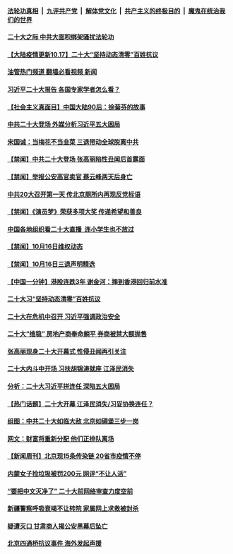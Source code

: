 ####  [法轮功真相](../../../../basic/blob/master/README.md?t=10171001) &nbsp;|&nbsp; [九评共产党](../../../../9ping.md/blob/master/README.md?t=10171001) &nbsp;|&nbsp; [解体党文化](../../../../jtdwh.md/blob/master/README.md?t=10171001)  &nbsp;|&nbsp; [共产主义的终极目的](../../../../gczydzjmd.md/blob/master/README.md?t=10171001) &nbsp;|&nbsp; [魔鬼在统治我们的世界](../../../../mgztzwmdsj.md/blob/master/README.md?t=10171001) 

#### [二十大之际 中共大面积绑架骚扰法轮功](../pages/prog204/a103553089.md?t=10171001) 

#### [【大陆疫情更新10.17】二十大“坚持动态清零”百姓抗议](../pages/prog204/a103543040.md?t=10171001) 

#### [油管热门频道 翻墙必看视频 新闻](http://209.250.226.216:81/youtube.html?10171001)

#### [习近平二十大报告 各国专家学者怎么看？](../pages/prog204/a103553021.md?t=10171001) 

#### [【社会主义真面目】中国大陆90后：徐菊芬的故事](../pages/prog204/a103553034.md?t=10171001) 

#### [中共二十大登场 外媒分析习近平五大困局](../pages/prog204/a103553030.md?t=10171001) 

#### [宋国诚：当梅花不当韭菜 三退带动全球脱离中共](../pages/prog204/a103552991.md?t=10171001) 

#### [【禁闻】中共二十大登场 张高丽陷性丑闻后首露面](../pages/prog204/a103552915.md?t=10171001) 

#### [【禁闻】举报公安高官卖官 蔡云峰两天后身亡](../pages/prog204/a103552920.md?t=10171001) 

#### [中共20大召开第一天 传北京厕所内再现反党标语](../pages/prog204/a103552933.md?t=10171001) 

#### [【禁闻】《演员梦》荣获多项大奖 传递希望和善良](../pages/prog204/a103552935.md?t=10171001) 

#### [中国各地组织看二十大直播  连小学生也不放过](../pages/prog204/a103552922.md?t=10171001) 

#### [【禁闻】10月16日维权动态](../pages/prog204/a103552938.md?t=10171001) 


#### [【禁闻】10月16日三退声明精选](../pages/prog204/a103552913.md?t=10171001) 

#### [【中国一分钟】港股连跌3年 谢金河：摔到香港回归前水准](../pages/prog204/a103552868.md?t=10171001) 

#### [二十大习“坚持动态清零”百姓抗议](../pages/prog204/a103552878.md?t=10171001) 

#### [二十大在危机中召开 习近平强调政治安全](../pages/prog204/a103552872.md?t=10171001) 

#### [二十大“维稳” 房地产商奉命躺平 券商被禁大额抛售](../pages/prog204/a103552862.md?t=10171001) 

#### [张高丽现身二十大开幕式 性侵丑闻再引关注](../pages/prog204/a103552820.md?t=10171001) 

#### [二十大内斗中开场 习扶胡锦涛就座 江泽民消失](../pages/prog204/a103552745.md?t=10171001) 

#### [分析：二十大习近平拼连任 深陷五大困局](../pages/prog204/a103552700.md?t=10171001) 

#### [【热门话题】二十大开幕 江泽民消失/习妥协换连任？](../pages/prog204/a103552738.md?t=10171001) 

#### [组图：中共二十大如临大敌 北京如碉堡三步一岗](../pages/prog204/a103552645.md?t=10171001) 

#### [网文：财富将重新分配 他们正排队离场](../pages/prog204/a103552494.md?t=10171001) 

#### [【新闻周刊】北京现15条传染链 20省市疫情不停](../pages/prog204/a103552484.md?t=10171001) 

#### [内蒙女子捡垃圾被罚200元 网评“不让人活”](../pages/prog204/a103552368.md?t=10171001) 

#### [“要把中文灭净了” 二十大前网络审查力度空前](../pages/prog204/a103552345.md?t=10171001) 

#### [新疆警察呼吸衰竭不让转院 家属网上求救被封杀](../pages/prog204/a103552318.md?t=10171001) 

#### [疑遭灭口 甘肃商人揭公安黑幕后坠亡](../pages/prog204/a103552274.md?t=10171001) 

#### [北京四通桥抗议事件 海外发起声援](../pages/prog204/a103552270.md?t=10171001) 

<img src='http://gfw-breaker.win/goodnews/indexes/prog204.md' width='0px' height='0px'/>
